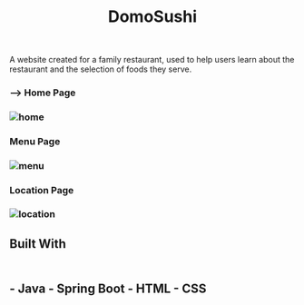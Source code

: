 
<h1 align="center"> DomoSushi </h1>
<br/>

<p> A website created for a family restaurant, used to help users learn about the restaurant and the selection of foods they serve.<p/>

<h3> --> Home Page <h3/>

  ![home](https://user-images.githubusercontent.com/97468788/172720028-8907b08e-e79f-40c2-8be4-9022503b81f0.png)

<h3> Menu Page <h3/>
  
  ![menu](https://user-images.githubusercontent.com/97468788/172720046-f2112e72-826c-41f6-a6c2-6e1babe8cf67.png)

<h3> Location Page <h3/>

  ![location](https://user-images.githubusercontent.com/97468788/172720040-ada00493-1c61-415d-bab5-e49c1ef2e729.png)

<h2> Built With <h2/>
<br>
- Java
- Spring Boot
- HTML
- CSS
